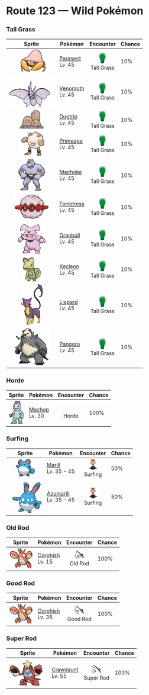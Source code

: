 # Route 123 — Wild Pokémon

### Tall Grass

| Sprite | Pokémon | Encounter | Chance |
|:------:|---------|:---------:|--------|
| ![Parasect](../../assets/sprites/parasect/front.gif "Parasect: Parasect is known to infest large trees en masse and drain nutrients from the lower trunk and roots. When an infested tree dies, they move onto another tree all at once.") | [Parasect](../../pokemon/parasect.md/)<br>Lv. 45 | ![Tall Grass](../../assets/encounter_types/tall_grass.png "Tall Grass")<br>Tall Grass | 10% |
| ![Venomoth](../../assets/sprites/venomoth/front.gif "Venomoth: Venomoth is nocturnal—it is a Pokémon that only becomes active at night. Its favorite prey are small insects that gather around streetlights, attracted by the light in the darkness.") | [Venomoth](../../pokemon/venomoth.md/)<br>Lv. 45 | ![Tall Grass](../../assets/encounter_types/tall_grass.png "Tall Grass")<br>Tall Grass | 10% |
| ![Dugtrio](../../assets/sprites/dugtrio/front.gif "Dugtrio: Dugtrio are actually triplets that emerged from one body. As a result, each triplet thinks exactly like the other two triplets. They work cooperatively to burrow endlessly.") | [Dugtrio](../../pokemon/dugtrio.md/)<br>Lv. 45 | ![Tall Grass](../../assets/encounter_types/tall_grass.png "Tall Grass")<br>Tall Grass | 10% |
| ![Primeape](../../assets/sprites/primeape/front.gif "Primeape: When Primeape becomes furious, its blood circulation is boosted. In turn, its muscles are made even stronger. However, it also becomes much less intelligent at the same time.") | [Primeape](../../pokemon/primeape.md/)<br>Lv. 45 | ![Tall Grass](../../assets/encounter_types/tall_grass.png "Tall Grass")<br>Tall Grass | 10% |
| ![Machoke](../../assets/sprites/machoke/front.gif "Machoke: Machoke undertakes bodybuilding every day even as it helps people with tough, physically demanding labor. On its days off, this Pokémon heads to the fields and mountains to exercise and train.") | [Machoke](../../pokemon/machoke.md/)<br>Lv. 45 | ![Tall Grass](../../assets/encounter_types/tall_grass.png "Tall Grass")<br>Tall Grass | 10% |
| ![Forretress](../../assets/sprites/forretress/front.gif "Forretress: Forretress conceals itself inside its hardened steel shell. The shell is opened when the Pokémon is catching prey, but it does so at such a quick pace that the shell’s inside cannot be seen.") | [Forretress](../../pokemon/forretress.md/)<br>Lv. 45 | ![Tall Grass](../../assets/encounter_types/tall_grass.png "Tall Grass")<br>Tall Grass | 10% |
| ![Granbull](../../assets/sprites/granbull/front.gif "Granbull: Granbull has a particularly well-developed lower jaw. The enormous fangs are heavy, causing the Pokémon to tip its head back for balance. Unless it is startled, it will not try to bite indiscriminately.") | [Granbull](../../pokemon/granbull.md/)<br>Lv. 45 | ![Tall Grass](../../assets/encounter_types/tall_grass.png "Tall Grass")<br>Tall Grass | 10% |
| ![Kecleon](../../assets/sprites/kecleon/front.gif "Kecleon: Kecleon alters its body coloration to blend in with its surroundings, allowing it to sneak up on its prey unnoticed. Then it lashes out with its long, stretchy tongue to instantly ensnare the unsuspecting target.") | [Kecleon](../../pokemon/kecleon.md/)<br>Lv. 45 | ![Tall Grass](../../assets/encounter_types/tall_grass.png "Tall Grass")<br>Tall Grass | 10% |
| ![Liepard](../../assets/sprites/liepard/front.gif "Liepard: Stealthily, it sneaks up on its target, striking from behind before its victim has a chance to react.") | [Liepard](../../pokemon/liepard.md/)<br>Lv. 45 | ![Tall Grass](../../assets/encounter_types/tall_grass.png "Tall Grass")<br>Tall Grass | 10% |
| ![Pangoro](../../assets/sprites/pangoro/front.gif "Pangoro: It charges ahead and bashes its opponents like a berserker, uncaring about any hits it might take. Its arms are mighty enough to snap a telephone pole.") | [Pangoro](../../pokemon/pangoro.md/)<br>Lv. 45 | ![Tall Grass](../../assets/encounter_types/tall_grass.png "Tall Grass")<br>Tall Grass | 10% |

### Horde

| Sprite | Pokémon | Encounter | Chance |
|:------:|---------|:---------:|--------|
| ![Machop](../../assets/sprites/machop/front.gif "Machop: Machop exercises by hefting around a Graveler as if it were a barbell. There are some Machop that travel the world in a quest to master all kinds of martial arts.") | [Machop](../../pokemon/machop.md/)<br>Lv. 30 | ![Horde](../../assets/encounter_types/horde.png "Horde")<br>Horde | 100% |

### Surfing

| Sprite | Pokémon | Encounter | Chance |
|:------:|---------|:---------:|--------|
| ![Marill](../../assets/sprites/marill/front.gif "Marill: When fishing for food at the edge of a fast-running stream, Marill wraps its tail around the trunk of a tree. This Pokémon’s tail is flexible and configured to stretch.") | [Marill](../../pokemon/marill.md/)<br>Lv. 35 - 45 | ![Surfing](../../assets/encounter_types/surfing.png "Surfing")<br>Surfing | 50% |
| ![Azumarill](../../assets/sprites/azumarill/front.gif "Azumarill: Azumarill can make balloons out of air. It makes these air balloons if it spots a drowning Pokémon. The air balloons enable the Pokémon in trouble to breathe.") | [Azumarill](../../pokemon/azumarill.md/)<br>Lv. 35 - 45 | ![Surfing](../../assets/encounter_types/surfing.png "Surfing")<br>Surfing | 50% |

### Old Rod

| Sprite | Pokémon | Encounter | Chance |
|:------:|---------|:---------:|--------|
| ![Corphish](../../assets/sprites/corphish/front.gif "Corphish: Corphish catches prey with its sharp claws. It has no likes or dislikes when it comes to food—it will eat anything. This Pokémon has no trouble living in filthy water.") | [Corphish](../../pokemon/corphish.md/)<br>Lv. 15 | ![Old Rod](../../assets/encounter_types/old_rod.png "Old Rod")<br>Old Rod | 100% |

### Good Rod

| Sprite | Pokémon | Encounter | Chance |
|:------:|---------|:---------:|--------|
| ![Corphish](../../assets/sprites/corphish/front.gif "Corphish: Corphish catches prey with its sharp claws. It has no likes or dislikes when it comes to food—it will eat anything. This Pokémon has no trouble living in filthy water.") | [Corphish](../../pokemon/corphish.md/)<br>Lv. 35 | ![Good Rod](../../assets/encounter_types/good_rod.png "Good Rod")<br>Good Rod | 100% |

### Super Rod

| Sprite | Pokémon | Encounter | Chance |
|:------:|---------|:---------:|--------|
| ![Crawdaunt](../../assets/sprites/crawdaunt/front.gif "Crawdaunt: Crawdaunt molts (sheds) its shell regularly. Immediately after molting, its shell is soft and tender. Until the shell hardens, this Pokémon hides in its streambed burrow to avoid attack from its foes.") | [Crawdaunt](../../pokemon/crawdaunt.md/)<br>Lv. 55 | ![Super Rod](../../assets/encounter_types/super_rod.png "Super Rod")<br>Super Rod | 100% |

